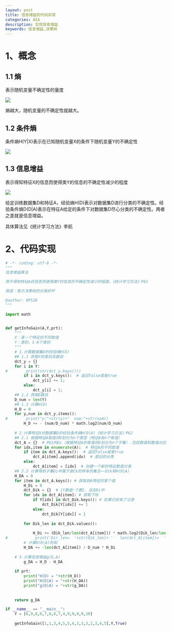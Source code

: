 ```yaml
---
layout: post
title: 信息增益的代码实现
categories: AIA
description: 实现信息增益
keywords: 信息增益,决策树
---
```


# 1、概念
## 1.1 熵
表示随机变量不确定性的量度

<img src="http://chart.googleapis.com/chart?cht=tx&chl= H(X)=-\sum_{i=1}^{n}p_{i}log(p_{i})" style="border:none;">

熵越大，随机变量的不确定性就越大。

## 1.2 条件熵
条件熵H(Y|X)表示在已知随机变量X的条件下随机变量Y的不确定性

<img src="http://chart.googleapis.com/chart?cht=tx&chl= H(Y|X) = \sum_{i=1}^{n}p_{i}H(Y|X=x_{i})" style="border:none;">

## 1.3 信息增益
表示得知特征X的信息而使得类Y的信息的不确定性减少的程度

<img src="http://chart.googleapis.com/chart?cht=tx&chl= g(D|A)=H(D)-H(D|A)" style="border:none;">


给定训练数据集D和特征A，经验熵H(D)表示对数据集D进行分类的不确定性。经验条件熵D(D|A)表示在特征A给定的条件下对数据集D尽心分类的不确定性。两者之差就是信息增益。

具体算法见《统计学习方法》李航

# 2、代码实现
```python
# -*- coding: utf-8 -*-
"""
信息增益算法

用于得知特征A的信息而使得类Y的信息的不确定性减少的程度。《统计学习方法》P61

用途：表示决策树的分类好坏

@author: HP528
"""

import math


def getInfoGain(A,Y,prt):
    """
    X：某一个特征的不同取值
    Y：类别，1-K个类别
    """
    # 1.计算数据集D的经验熵H(D)
    ## 1.1 获取Y的类别及数目
    dct_y = {}
    for i in Y:
#        print(str(dct_y.keys()))
        if i in dct_y.keys():  # 返回false或者true
            dct_y[i] += 1;
        else:
            dct_y[i] = 1;
    ## 1.2 获取D数目
    D_num = len(Y)
    ## 1.3 计算H(D)
    H_D = 0
    for y,num in dct_y.items():
#        print("y:"+str(y)+"  num:"+str(num))
        H_D += - (num/D_num) * math.log2(num/D_num)
    
    # 2.计算特征X对数据集D的经验条件熵H(D|A)《统计学习方法》P62
    ## 2.1 根据特征A取值将D划分为n个类型（特征A有n个取值）
    dct_A = {}  # P62的Di（根据特征A的取值将D划分为n个子集）.包括数值和数值对应的下标list
    for idx,item in enumerate(A):  # 特征A的不同取值
        if item in dct_A.keys():  # 返回false或者true
            dct_A[item].append(idx)  # 是旧的分类
        else:
            dct_A[item] = [idx]  # 创建一个新的特征数值分类
    ## 2.2 计算得到子集Di中属于类Ck的样本的集合——Dik和H(D|A)
    H_DA = 0
    for item in dct_A.keys(): # 获取到A特征的某个值
        H_Di = 0
        dct_Dik = {}  # {Y数值:个数}，且在Di中
        for idx in dct_A[item]: # 获取下标
            if Y[idx] in dct_Dik.keys(): # 如果已经有了记录
                dct_Dik[Y[idx]] += 1
            else:
                dct_Dik[Y[idx]] = 1
        
        for Dik_len in dct_Dik.values():
            
            H_Di += (Dik_len/len(dct_A[item])) * math.log2(Dik_len/len(dct_A[item]))
#            print('Dir_len=  '+str(Dik_len)+ '   len(dct_A[item])=  ' + str(len(dct_A[item])) +'  H(Di)=  '+str(H_Di))
        # 计算D(D|A)的和
        H_DA += -len(dct_A[item]) / D_num * H_Di
                
    # 3.计算信息增益g(D,A)
        g_DA = H_D - H_DA
      
    if prt:
        print("H(D) = "+str(H_D))
        print("H(D|A) = "+str(H_DA)) 
        print("g(D|A) = "+str(g_DA))
    
    
    return g_DA

if __name__ == "__main__":
    Y = [6,9,6,6,7,8,8,7,4,9,9,9,9,10]
    
    getInfoGain([1,1,3,4,5,5,4,3,3,3,2,3,4,5],Y,True)
```